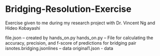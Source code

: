 # Bridging-Resolution-Exercise
Exercise given to me during my research project with Dr. Vincent Ng and Hideo Kobayashi 

file.json – created by hands_on.py
hands_on.py – File for calculating the accuracy, precision, and f-score of predictions for bridging pair
isnotes.bridging.jsonlines – data 
original1.json - data
